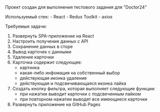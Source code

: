 Проект создан для выполнения тестового задания для "Doctor24"

Используемый стек: - React - Redux Toolkit - axios

Требуемые задачи:

1. Развернуть SPA-приложение на React
2. Настроить получение данных с API
3. Сохранение данных в сторе
4. Вывод карточек с данными
5. Удаление карточки
6. Карточка содержит следующее:
   - картинка
   - какая-либо инфомация на собственный выбор
   - действующая иконка удаления
   - действующая и подсвечивающаяся иконка лайка
7. Создать кнопку фильтра, которая выполняет следующие функции:
   - при нажатии выводит карточки с подсвеченным лайком
   - при повторном нажатии выводят все имеющиеся карточки
8. Развернуть приложение на GitHub Pages
